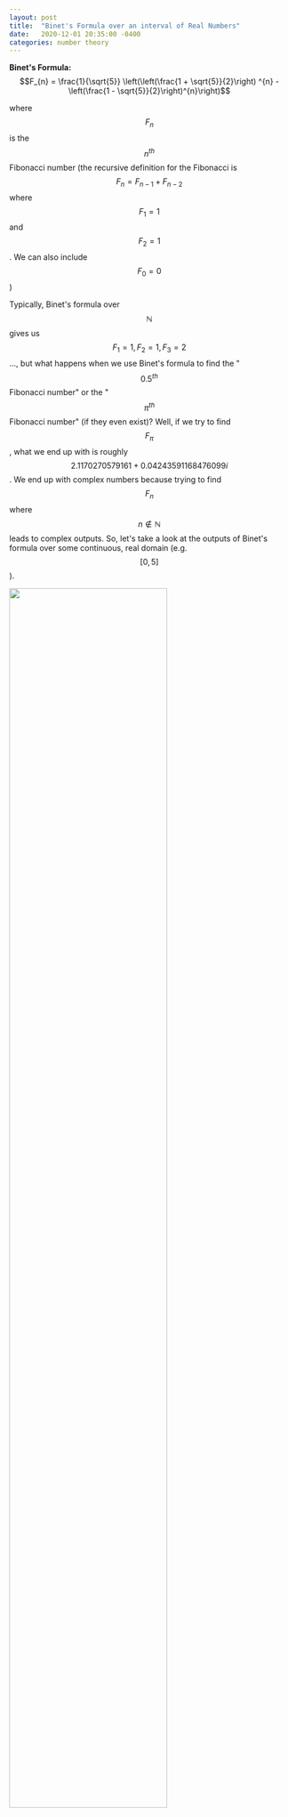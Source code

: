 ```yaml
---
layout: post
title:  "Binet's Formula over an interval of Real Numbers"
date:   2020-12-01 20:35:00 -0400
categories: number theory
---
```


**Binet's Formula:** $$F_{n} = \frac{1}{\sqrt{5}} \left(\left(\frac{1 + \sqrt{5}}{2}\right) ^{n} -  \left(\frac{1 - \sqrt{5}}{2}\right)^{n}\right)$$

where $$F_{n}$$ is the $$n^{th}$$ Fibonacci number (the recursive definition for the Fibonacci is $$F_{n} = F_{n-1} + F_{n-2}$$ where $$F_{1} = 1$$ and $$F_{2} = 1$$. We can also include $$F_{0} = 0$$)

Typically, Binet's formula over $$\mathbb{N}$$ gives us $$F_{1} = 1, F_{2} = 1, F_{3} = 2$$ ..., but what happens when we use Binet's formula to find the "$$0.5^{th}$$ Fibonacci number" or the "$$\pi^{th}$$ Fibonacci number" (if they even exist)? Well, if we try to find $$F_{\pi}$$, what we end up with is roughly $$2.1170270579161 + 0.04243591168476099i$$. We end up with complex numbers because trying to find $$F_{n}$$ where $$n \not\in \mathbb{N}$$ leads to complex outputs. So, let's take a look at the outputs of Binet's formula over some continuous, real domain (e.g. $$\left[0, 5\right]$$).

<img src="{{site.baseurl}}/media/binet-0-5.gif" alt="" style='height: 75%; width: 75%; object-fit: contain'>

Notice that the only places where Binet's formula has real outputs on this interval are at the natural numbers, where the outputs are the typical Fibonacci numbers. What about the "negative Fibonacci numbers? Let's see what the outputs of Binet's formula look like on the interval $$\left[-5, 0\right]$$.

<img src="{{site.baseurl}}/media/binet-neg5-0.gif" alt="" style='height: 75%; width: 75%; object-fit: contain'>

We end up with $$F_{-1} = 1, F_{-2} = -1, F_{-3} = 2, F_{-4} = -3$$ ... This large spiral that's travelling around the complex plane actually intersects the real line at the usual Fibonacci numbers with alternating signs! There is actually a generalization of the typical recurrence relation that allows us to have negative values for $$n$$. $$F_{-n} = \left(-1\right)^{n+1}F_{n}$$ 

Extending discrete mathematical structures, such as the Fibonacci sequence, to have continuous properties often leads to interesting results. In this example, we saw how Binet's formula allows us to find complex and negative "Fibonacci numbers". The field of math that seeks to solve discrete problems about integers using tools from analysis is known as *analytic number theory*, and it has provided number theorists with other interesting results, such as bounds for the prime counting function and solutions to Diophantine equations.
